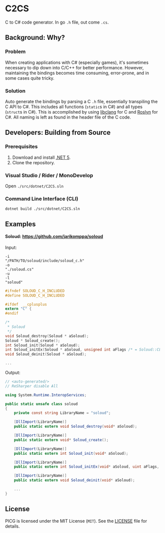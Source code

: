 # C2CS

C to C# code generator. In go `.h` file, out come `.cs`.

## Background: Why?

### Problem

When creating applications with C# (especially games), it's sometimes necessary to dip down into C/C++ for better performance. However, maintaining the bindings becomes time consuming, error-prone, and in some cases quite tricky.

### Solution

Auto generate the bindings by parsing a C `.h` file, essentially transpiling the C API to C#. This includes all functions (`static`s in C#) and all types (`struct`s in C#). This is accomplished by using [libclang](https://clang.llvm.org/docs/Tooling.html) for C and [Roslyn](https://github.com/dotnet/roslyn) for C#. All naming is left as found in the header file of the C code.

## Developers: Building from Source

### Prerequisites

1. Download and install [.NET 5](https://dotnet.microsoft.com/download).
2. Clone the repository.

### Visual Studio / Rider / MonoDevelop

Open `./src/dotnet/C2CS.sln`

### Command Line Interface (CLI)

`dotnet build ./src/dotnet/C2CS.sln`

## Examples

#### Soloud: https://github.com/jarikomppa/soloud

Input:

```
-i
"/PATH/TO/soloud/include/soloud_c.h"
-o
"./soloud.cs"
-u
-l
"soloud"
```

```c
#ifndef SOLOUD_C_H_INCLUDED
#define SOLOUD_C_H_INCLUDED

#ifdef  __cplusplus
extern "C" {
#endif

/*
 * Soloud
 */
void Soloud_destroy(Soloud * aSoloud);
Soloud * Soloud_create();
int Soloud_init(Soloud * aSoloud);
int Soloud_initEx(Soloud * aSoloud, unsigned int aFlags /* = Soloud::CLIP_ROUNDOFF */, unsigned int aBackend /* = Soloud::AUTO */, unsigned int aSamplerate /* = Soloud::AUTO */, unsigned int aBufferSize /* = Soloud::AUTO */, unsigned int aChannels /* = 2 */);
void Soloud_deinit(Soloud * aSoloud);

...
```

Output:
```cs
// <auto-generated/>
// ReSharper disable All

using System.Runtime.InteropServices;

public static unsafe class soloud
{
    private const string LibraryName = "soloud";

    [DllImport(LibraryName)]
    public static extern void Soloud_destroy(void* aSoloud);

    [DllImport(LibraryName)]
    public static extern void* Soloud_create();

    [DllImport(LibraryName)]
    public static extern int Soloud_init(void* aSoloud);

    [DllImport(LibraryName)]
    public static extern int Soloud_initEx(void* aSoloud, uint aFlags, uint aBackend, uint aSamplerate, uint aBufferSize, uint aChannels);

    [DllImport(LibraryName)]
    public static extern void Soloud_deinit(void* aSoloud);

    ...
}
```

## License

PICG is licensed under the MIT License (`MIT`). See the [LICENSE](LICENSE) file for details.
